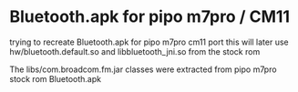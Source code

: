 Bluetooth.apk for pipo m7pro / CM11
========================================

trying to recreate Bluetooth.apk for pipo m7pro cm11 port
this will later use hw/bluetooth.default.so and libbluetooth_jni.so from the stock rom

The libs/com.broadcom.fm.jar classes were extracted from pipo m7pro stock rom Bluetooth.apk
